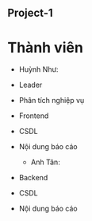 ## Project-1
# Thành viên
  + Huỳnh Như:
- Leader
  
- Phân tích nghiệp vụ
  
- Frontend
  
- CSDL
  
- Nội dung báo cáo
  
  + Anh Tân:
- Backend
          
- CSDL
          
- Nội dung báo cáo

